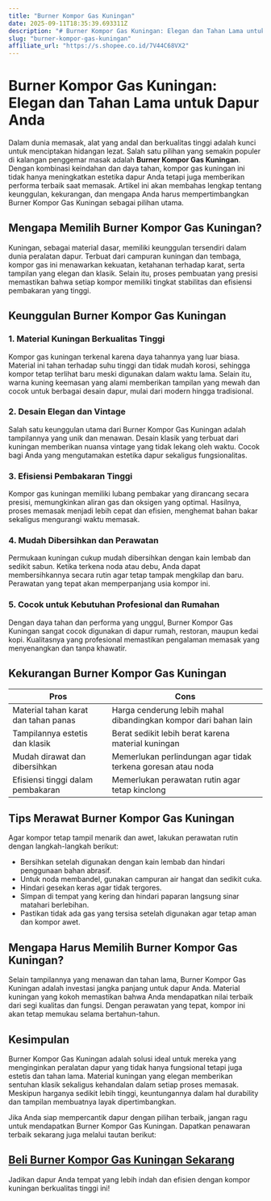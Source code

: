 ```yaml
---
title: "Burner Kompor Gas Kuningan"
date: 2025-09-11T18:35:39.693311Z
description: "# Burner Kompor Gas Kuningan: Elegan dan Tahan Lama untuk Dapur Anda..."
slug: "burner-kompor-gas-kuningan"
affiliate_url: "https://s.shopee.co.id/7V44C68VX2"
---
```

# Burner Kompor Gas Kuningan: Elegan dan Tahan Lama untuk Dapur Anda

Dalam dunia memasak, alat yang andal dan berkualitas tinggi adalah kunci untuk menciptakan hidangan lezat. Salah satu pilihan yang semakin populer di kalangan penggemar masak adalah **Burner Kompor Gas Kuningan**. Dengan kombinasi keindahan dan daya tahan, kompor gas kuningan ini tidak hanya meningkatkan estetika dapur Anda tetapi juga memberikan performa terbaik saat memasak. Artikel ini akan membahas lengkap tentang keunggulan, kekurangan, dan mengapa Anda harus mempertimbangkan Burner Kompor Gas Kuningan sebagai pilihan utama.

## Mengapa Memilih Burner Kompor Gas Kuningan?

Kuningan, sebagai material dasar, memiliki keunggulan tersendiri dalam dunia peralatan dapur. Terbuat dari campuran kuningan dan tembaga, kompor gas ini menawarkan kekuatan, ketahanan terhadap karat, serta tampilan yang elegan dan klasik. Selain itu, proses pembuatan yang presisi memastikan bahwa setiap kompor memiliki tingkat stabilitas dan efisiensi pembakaran yang tinggi.

## Keunggulan Burner Kompor Gas Kuningan

### 1. Material Kuningan Berkualitas Tinggi

Kompor gas kuningan terkenal karena daya tahannya yang luar biasa. Material ini tahan terhadap suhu tinggi dan tidak mudah korosi, sehingga kompor tetap terlihat baru meski digunakan dalam waktu lama. Selain itu, warna kuning keemasan yang alami memberikan tampilan yang mewah dan cocok untuk berbagai desain dapur, mulai dari modern hingga tradisional.

### 2. Desain Elegan dan Vintage

Salah satu keunggulan utama dari Burner Kompor Gas Kuningan adalah tampilannya yang unik dan menawan. Desain klasik yang terbuat dari kuningan memberikan nuansa vintage yang tidak lekang oleh waktu. Cocok bagi Anda yang mengutamakan estetika dapur sekaligus fungsionalitas.

### 3. Efisiensi Pembakaran Tinggi

Kompor gas kuningan memiliki lubang pembakar yang dirancang secara presisi, memungkinkan aliran gas dan oksigen yang optimal. Hasilnya, proses memasak menjadi lebih cepat dan efisien, menghemat bahan bakar sekaligus mengurangi waktu memasak.

### 4. Mudah Dibersihkan dan Perawatan

Permukaan kuningan cukup mudah dibersihkan dengan kain lembab dan sedikit sabun. Ketika terkena noda atau debu, Anda dapat membersihkannya secara rutin agar tetap tampak mengkilap dan baru. Perawatan yang tepat akan memperpanjang usia kompor ini.

### 5. Cocok untuk Kebutuhan Profesional dan Rumahan

Dengan daya tahan dan performa yang unggul, Burner Kompor Gas Kuningan sangat cocok digunakan di dapur rumah, restoran, maupun kedai kopi. Kualitasnya yang profesional memastikan pengalaman memasak yang menyenangkan dan tanpa khawatir.

## Kekurangan Burner Kompor Gas Kuningan

| Pros | Cons |
|---|---|
| Material tahan karat dan tahan panas | Harga cenderung lebih mahal dibandingkan kompor dari bahan lain |
| Tampilannya estetis dan klasik | Berat sedikit lebih berat karena material kuningan |
| Mudah dirawat dan dibersihkan | Memerlukan perlindungan agar tidak terkena goresan atau noda |
| Efisiensi tinggi dalam pembakaran | Memerlukan perawatan rutin agar tetap kinclong |

## Tips Merawat Burner Kompor Gas Kuningan

Agar kompor tetap tampil menarik dan awet, lakukan perawatan rutin dengan langkah-langkah berikut:

- Bersihkan setelah digunakan dengan kain lembab dan hindari penggunaan bahan abrasif.
- Untuk noda membandel, gunakan campuran air hangat dan sedikit cuka.
- Hindari gesekan keras agar tidak tergores.
- Simpan di tempat yang kering dan hindari paparan langsung sinar matahari berlebihan.
- Pastikan tidak ada gas yang tersisa setelah digunakan agar tetap aman dan kompor awet.

## Mengapa Harus Memilih Burner Kompor Gas Kuningan?

Selain tampilannya yang menawan dan tahan lama, Burner Kompor Gas Kuningan adalah investasi jangka panjang untuk dapur Anda. Material kuningan yang kokoh memastikan bahwa Anda mendapatkan nilai terbaik dari segi kualitas dan fungsi. Dengan perawatan yang tepat, kompor ini akan tetap memukau selama bertahun-tahun.

## Kesimpulan

Burner Kompor Gas Kuningan adalah solusi ideal untuk mereka yang menginginkan peralatan dapur yang tidak hanya fungsional tetapi juga estetis dan tahan lama. Material kuningan yang elegan memberikan sentuhan klasik sekaligus kehandalan dalam setiap proses memasak. Meskipun harganya sedikit lebih tinggi, keuntungannya dalam hal durability dan tampilan membuatnya layak dipertimbangkan.

Jika Anda siap mempercantik dapur dengan pilihan terbaik, jangan ragu untuk mendapatkan Burner Kompor Gas Kuningan. Dapatkan penawaran terbaik sekarang juga melalui tautan berikut:

## **[Beli Burner Kompor Gas Kuningan Sekarang](https://s.shopee.co.id/7V44C68VX2)**

Jadikan dapur Anda tempat yang lebih indah dan efisien dengan kompor kuningan berkualitas tinggi ini!